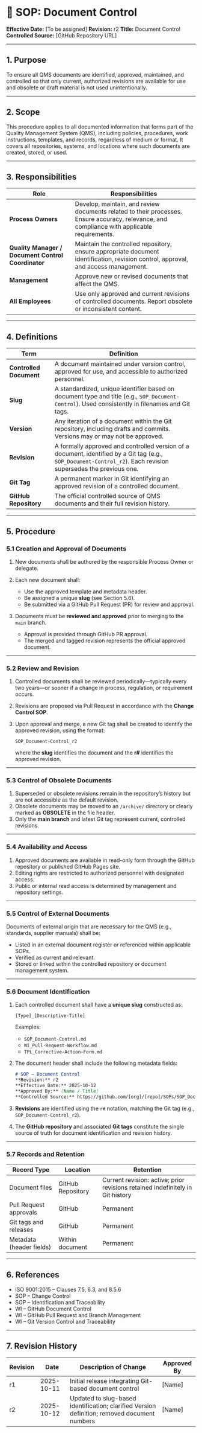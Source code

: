 # 🧾 **SOP: Document Control**

**Effective Date:** [To be assigned]
**Revision:** r2
**Title:** Document Control
**Controlled Source:** [GitHub Repository URL]

---

## **1. Purpose**

To ensure all QMS documents are identified, approved, maintained, and controlled so that only current, authorized revisions are available for use and obsolete or draft material is not used unintentionally.

---

## **2. Scope**

This procedure applies to all documented information that forms part of the Quality Management System (QMS), including policies, procedures, work instructions, templates, and records, regardless of medium or format.
It covers all repositories, systems, and locations where such documents are created, stored, or used.

---

## **3. Responsibilities**

| Role                                               | Responsibilities                                                                                                                             |
| -------------------------------------------------- | -------------------------------------------------------------------------------------------------------------------------------------------- |
| **Process Owners**                                 | Develop, maintain, and review documents related to their processes. Ensure accuracy, relevance, and compliance with applicable requirements. |
| **Quality Manager / Document Control Coordinator** | Maintain the controlled repository, ensure appropriate document identification, revision control, approval, and access management.           |
| **Management**                                     | Approve new or revised documents that affect the QMS.                                                                                        |
| **All Employees**                                  | Use only approved and current revisions of controlled documents. Report obsolete or inconsistent content.                                    |

---

## **4. Definitions**

| Term                    | Definition                                                                                                                                                      |
| ----------------------- | --------------------------------------------------------------------------------------------------------------------------------------------------------------- |
| **Controlled Document** | A document maintained under version control, approved for use, and accessible to authorized personnel.                                                          |
| **Slug**                | A standardized, unique identifier based on document type and title (e.g., `SOP_Document-Control`). Used consistently in filenames and Git tags.                 |
| **Version**             | Any iteration of a document within the Git repository, including drafts and commits. Versions may or may not be approved.                                       |
| **Revision**            | A formally approved and controlled version of a document, identified by a Git tag (e.g., `SOP_Document-Control_r2`). Each revision supersedes the previous one. |
| **Git Tag**             | A permanent marker in Git identifying an approved revision of a controlled document.                                                                            |
| **GitHub Repository**   | The official controlled source of QMS documents and their full revision history.                                                                                |

---

## **5. Procedure**

### **5.1 Creation and Approval of Documents**

1. New documents shall be authored by the responsible Process Owner or delegate.
2. Each new document shall:

   * Use the approved template and metadata header.
   * Be assigned a unique **slug** (see Section 5.6).
   * Be submitted via a GitHub Pull Request (PR) for review and approval.
3. Documents must be **reviewed and approved** prior to merging to the `main` branch.

   * Approval is provided through GitHub PR approval.
   * The merged and tagged revision represents the official approved document.

---

### **5.2 Review and Revision**

1. Controlled documents shall be reviewed periodically—typically every two years—or sooner if a change in process, regulation, or requirement occurs.
2. Revisions are proposed via Pull Request in accordance with the **Change Control SOP**.
3. Upon approval and merge, a new Git tag shall be created to identify the approved revision, using the format:

   ```
   SOP_Document-Control_r2
   ```

   where the **slug** identifies the document and the **r#** identifies the approved revision.

---

### **5.3 Control of Obsolete Documents**

1. Superseded or obsolete revisions remain in the repository’s history but are not accessible as the default revision.
2. Obsolete documents may be moved to an `/archive/` directory or clearly marked as **OBSOLETE** in the file header.
3. Only the **main branch** and latest Git tag represent current, controlled revisions.

---

### **5.4 Availability and Access**

1. Approved documents are available in read-only form through the GitHub repository or published GitHub Pages site.
2. Editing rights are restricted to authorized personnel with designated access.
3. Public or internal read access is determined by management and repository settings.

---

### **5.5 Control of External Documents**

Documents of external origin that are necessary for the QMS (e.g., standards, supplier manuals) shall be:

* Listed in an external document register or referenced within applicable SOPs.
* Verified as current and relevant.
* Stored or linked within the controlled repository or document management system.

---

### **5.6 Document Identification**

1. Each controlled document shall have a **unique slug** constructed as:

   ```
   [Type]_[Descriptive-Title]
   ```

   Examples:

   * `SOP_Document-Control.md`
   * `WI_Pull-Request-Workflow.md`
   * `TPL_Corrective-Action-Form.md`
2. The document header shall include the following metadata fields:

   ```markdown
   # SOP – Document Control  
   **Revision:** r2  
   **Effective Date:** 2025-10-12  
   **Approved By:** [Name / Title]  
   **Controlled Source:** https://github.com/[org]/[repo]/SOPs/SOP_Document-Control.md  
   ```
3. **Revisions** are identified using the `r#` notation, matching the Git tag (e.g., `SOP_Document-Control_r2`).
4. The **GitHub repository** and associated **Git tags** constitute the single source of truth for document identification and revision history.

---

### **5.7 Records and Retention**

| Record Type              | Location          | Retention                                                                      |
| ------------------------ | ----------------- | ------------------------------------------------------------------------------ |
| Document files           | GitHub Repository | Current revision: active; prior revisions retained indefinitely in Git history |
| Pull Request approvals   | GitHub            | Permanent                                                                      |
| Git tags and releases    | GitHub            | Permanent                                                                      |
| Metadata (header fields) | Within document   | Permanent                                                                      |

---

## **6. References**

* ISO 9001:2015 – Clauses 7.5, 6.3, and 8.5.6
* SOP – Change Control
* SOP – Identification and Traceability
* WI – GitHub Document Control
* WI – GitHub Pull Request and Branch Management
* WI – Git Version Control and Traceability

---

## **7. Revision History**

| Revision | Date       | Description of Change                                                                        | Approved By |
| -------- | ---------- | -------------------------------------------------------------------------------------------- | ----------- |
| r1       | 2025-10-11 | Initial release integrating Git-based document control                                       | [Name]      |
| r2       | 2025-10-12 | Updated to slug-based identification; clarified Version definition; removed document numbers | [Name]      |
